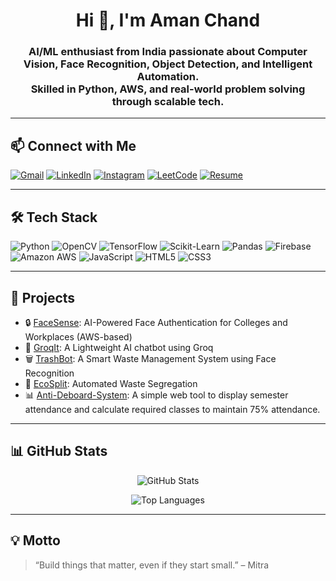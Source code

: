 <h1 align="center">Hi 👋, I'm Aman Chand</h1>

<h3 align="center">
  AI/ML enthusiast from India passionate about Computer Vision, Face Recognition, Object Detection, and Intelligent Automation.
  <br/>
  Skilled in Python, AWS, and real-world problem solving through scalable tech.
</h3>

---

## 📫 Connect with Me

[![Gmail](https://img.shields.io/badge/Gmail-amanchand8726@gmail.com-D14836?style=for-the-badge&logo=gmail&logoColor=white)](mailto:amanchand8726@gmail.com)
[![LinkedIn](https://img.shields.io/badge/LinkedIn-amanchand01-0077B5?style=for-the-badge&logo=linkedin&logoColor=white)](https://linkedin.com/in/amanchand01)
[![Instagram](https://img.shields.io/badge/Instagram-amanrudra01-E4405F?style=for-the-badge&logo=instagram&logoColor=white)](https://instagram.com/amanrudra01)
[![LeetCode](https://img.shields.io/badge/LeetCode-amanchand8726-FFA116?style=for-the-badge&logo=leetcode&logoColor=white)](https://leetcode.com/amanchand8726/)
[![Resume](https://img.shields.io/badge/Resume-View-blue?style=for-the-badge&logo=googledrive&logoColor=white)](https://drive.google.com/file/d/1ujXVo6xdaPFdk4lZW8tgoFmiHbvzFH7J/view?usp=drive_link)

---

## 🛠️ Tech Stack

![Python](https://img.shields.io/badge/Python-3776AB?style=for-the-badge&logo=python&logoColor=white)
![OpenCV](https://img.shields.io/badge/OpenCV-27338e?style=for-the-badge&logo=opencv&logoColor=white)
![TensorFlow](https://img.shields.io/badge/TensorFlow-FF6F00?style=for-the-badge&logo=tensorflow&logoColor=white)
![Scikit-Learn](https://img.shields.io/badge/Scikit--Learn-F7931E?style=for-the-badge&logo=scikit-learn&logoColor=white)
![Pandas](https://img.shields.io/badge/Pandas-150458?style=for-the-badge&logo=pandas&logoColor=white)
![Firebase](https://img.shields.io/badge/Firebase-FFCA28?style=for-the-badge&logo=firebase&logoColor=black)
![Amazon AWS](https://img.shields.io/badge/AWS-232F3E?style=for-the-badge&logo=amazonaws&logoColor=white)
![JavaScript](https://img.shields.io/badge/JavaScript-F7DF1E?style=for-the-badge&logo=javascript&logoColor=black)
![HTML5](https://img.shields.io/badge/HTML5-e34c26?style=for-the-badge&logo=html5&logoColor=white)
![CSS3](https://img.shields.io/badge/CSS3-264de4?style=for-the-badge&logo=css3&logoColor=white)

---

## 🔭 Projects
- 🔒 [FaceSense](https://github.com/amanrudra01/FaceSense): AI-Powered Face Authentication for Colleges and Workplaces (AWS-based)
- 🤖 [GroqIt](https://github.com/amanrudra01/GroqIt): A Lightweight AI chatbot using Groq
- 🗑️ [TrashBot](https://github.com/amanrudra01/Trash-Bot): A Smart Waste Management System using Face Recognition 
- 🚗 [EcoSplit](https://github.com/amanrudra01/EcoSplit): Automated Waste Segregation  
- 📊 [Anti-Deboard-System](https://github.com/amanrudra01/Anti-Deboard-System-OR-Attendance-Tracker): A simple web tool to display semester attendance and calculate required classes to maintain 75% attendance.


---

## 📊 GitHub Stats

<p align="center">
  <img src="https://github-readme-stats.vercel.app/api?username=amanrudra01&show_icons=true&theme=tokyonight" alt="GitHub Stats" />
</p>

<p align="center">
  <img src="https://github-readme-stats.vercel.app/api/top-langs/?username=amanrudra01&layout=compact&theme=tokyonight" alt="Top Languages" />
</p>

---

## 💡 Motto

> “Build things that matter, even if they start small.” – Mitra
